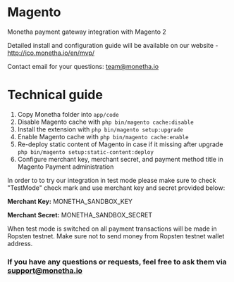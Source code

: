 # Magento

Monetha payment gateway integration with Magento 2

Detailed install and configuration guide will be available on our website - http://ico.monetha.io/en/mvp/

Contact email for your questions: team@monetha.io

# Technical guide
1. Copy Monetha folder into `app/code`
2. Disable Magento cache with `php bin/magento cache:disable`
3. Install the extension with `php bin/magento setup:upgrade`
4. Enable Magento cache with `php bin/magento cache:enable`
5. Re-deploy static content of Magento in case if it missing after upgrade `php bin/magento setup:static-content:deploy`
6. Configure merchant key, merchant secret, and payment method title in Magento Payment administration


In order to to try our integration in test mode please make sure to check "TestMode" check mark and use merchant key and secret provided below:

**Merchant Key:** MONETHA_SANDBOX_KEY

**Merchant Secret:** MONETHA_SANDBOX_SECRET

When test mode is switched on all payment transactions will be made in Ropsten testnet. Make sure not to send money from Ropsten testnet wallet address.


### If you have any questions or requests, feel free to ask them via support@monetha.io